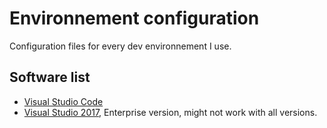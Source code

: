 # Environnement configuration
Configuration files for every dev environnement I use.

## Software list
* [Visual Studio Code](Visual%20Studio%20Code)
* [Visual Studio 2017](Visual%20Studio%202017), Enterprise version, might not work with all versions.
